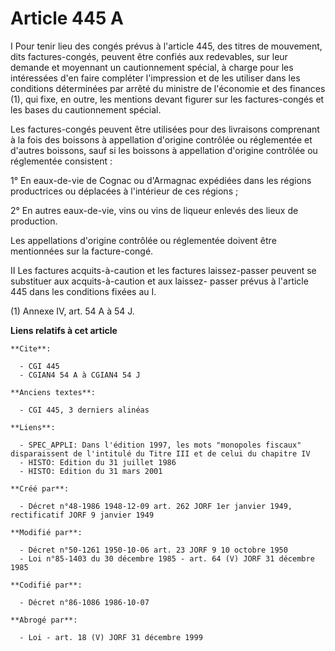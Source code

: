 # Article 445 A

I Pour tenir lieu des congés prévus à l'article 445, des titres de mouvement, dits factures-congés, peuvent être confiés aux
redevables, sur leur demande et moyennant un cautionnement spécial, à charge pour les intéressées d'en faire compléter
l'impression et de les utiliser dans les conditions déterminées par arrêté du ministre de l'économie et des finances (1), qui
fixe, en outre, les mentions devant figurer sur les factures-congés et les bases du cautionnement spécial.

Les factures-congés peuvent être utilisées pour des livraisons comprenant à la fois des boissons à appellation d'origine
contrôlée ou réglementée et d'autres boissons, sauf si les boissons à appellation d'origine contrôlée ou réglementée
consistent :

1° En eaux-de-vie de Cognac ou d'Armagnac expédiées dans les régions productrices ou déplacées à l'intérieur de ces régions ;

2° En autres eaux-de-vie, vins ou vins de liqueur enlevés des lieux de production.

Les appellations d'origine contrôlée ou réglementée doivent être mentionnées sur la facture-congé.

II Les factures acquits-à-caution et les factures laissez-passer peuvent se substituer aux acquits-à-caution  et aux laissez-
passer prévus à l'article 445 dans les conditions fixées au I.

(1) Annexe IV, art. 54 A à 54 J.

**Liens relatifs à cet article**

	**Cite**:

	  - CGI 445
	  - CGIAN4 54 A à CGIAN4 54 J

	**Anciens textes**:

	  - CGI 445, 3 derniers alinéas

	**Liens**:

	  - SPEC_APPLI: Dans l'édition 1997, les mots "monopoles fiscaux" disparaissent de l'intitulé du Titre III et de celui du chapitre IV
	  - HISTO: Edition du 31 juillet 1986
	  - HISTO: Edition du 31 mars 2001

	**Créé par**:

	  - Décret n°48-1986 1948-12-09 art. 262 JORF 1er janvier 1949, rectificatif JORF 9 janvier 1949

	**Modifié par**:

	  - Décret n°50-1261 1950-10-06 art. 23 JORF 9 10 octobre 1950
	  - Loi n°85-1403 du 30 décembre 1985 - art. 64 (V) JORF 31 décembre 1985

	**Codifié par**:

	  - Décret n°86-1086 1986-10-07

	**Abrogé par**:

	  - Loi - art. 18 (V) JORF 31 décembre 1999
